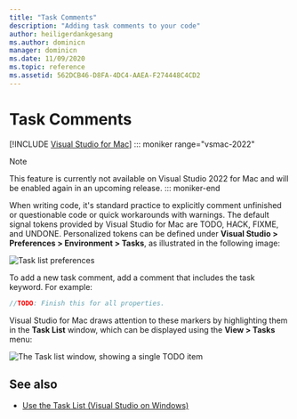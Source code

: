```yaml
---
title: "Task Comments"
description: "Adding task comments to your code"
author: heiligerdankgesang 
ms.author: dominicn
manager: dominicn
ms.date: 11/09/2020
ms.topic: reference
ms.assetid: 562DCB46-D8FA-4DC4-AAEA-F274448C4CD2
---
```

# Task Comments

 [!INCLUDE [Visual Studio for Mac](~/includes/applies-to-version/vs-mac-only.md)]
::: moniker range="vsmac-2022"
> [!NOTE]
> This feature is currently not available on Visual Studio 2022 for Mac and will be enabled again in an upcoming release.
::: moniker-end

When writing code, it's standard practice to explicitly comment unfinished or questionable code or quick workarounds with warnings. The default signal tokens provided by Visual Studio for Mac are TODO, HACK, FIXME, and UNDONE. Personalized tokens can be defined under **Visual Studio > Preferences > Environment > Tasks**, as illustrated in the following image:

![Task list preferences](media/source-editor-image10.png)

To add a new task comment, add a comment that includes the task keyword. For example:

```csharp
//TODO: Finish this for all properties.
```

Visual Studio for Mac draws attention to these markers by highlighting them in the **Task List** window, which can be displayed using the **View > Tasks** menu:

![The Task list window, showing a single TODO item](media/source-editor-image11.png)

## See also

- [Use the Task List (Visual Studio on Windows)](/visualstudio/ide/using-the-task-list)